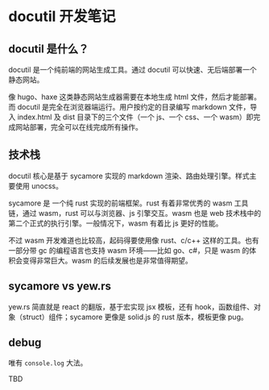 # docutil 开发笔记

## docutil 是什么？

docutil 是一个纯前端的网站生成工具。通过 docutil 可以快速、无后端部署一个静态网站。

像 hugo、haxe 这类静态网站生成器需要在本地生成 html 文件，然后才能部署。而 docutil 是完全在浏览器端运行。用户按约定的目录编写 markdown 文件，导入 index.html 及 dist 目录下的三个文件（一个 js、一个 css、一个 wasm）即完成网站部署，完全可以在线完成所有操作。

## 技术栈

docutil 核心是基于 sycamore 实现的 markdown 渲染、路由处理引擎。样式主要使用 unocss。

sycamore 是 一个纯 rust 实现的前端框架。rust 有着非常优秀的 wasm 工具链，通过 wasm，rust 可以与浏览器、js 引擎交互。wasm 也是 web 技术栈中的第二个正式的执行引擎。一般情况下，wasm 有着比 js 更好的性能。

不过 wasm 开发难道也比较高，起码得要使用像 rust、c/c++ 这样的工具。也有一部分带 gc 的编程语言也支持 wasm 环境——比如 go、c#，只是 wasm 的体积会变得非常巨大。wasm 的后续发展也是非常值得期望。

## sycamore vs yew.rs

yew.rs 简直就是 react 的翻版，基于宏实现 jsx 模板，还有 hook，函数组件、对象（struct）组件；sycamore 更像是 solid.js 的 rust 版本，模板更像 pug。

## debug

唯有 `console.log` 大法。

TBD
